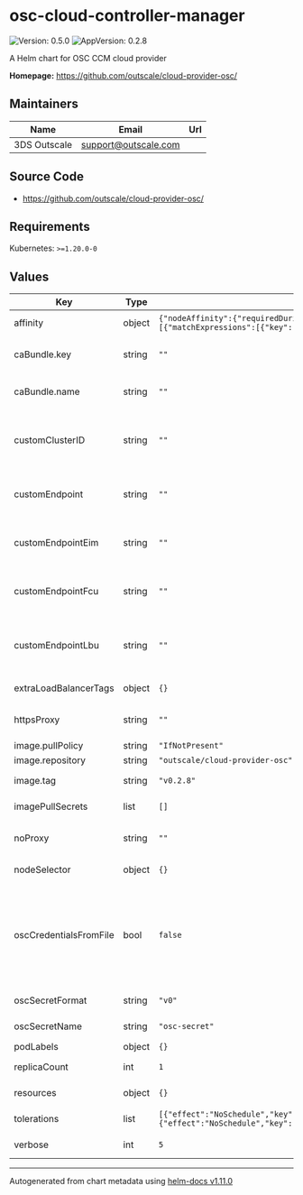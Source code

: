 # osc-cloud-controller-manager

![Version: 0.5.0](https://img.shields.io/badge/Version-0.5.0-informational?style=flat-square) ![AppVersion: 0.2.8](https://img.shields.io/badge/AppVersion-0.2.8-informational?style=flat-square)

A Helm chart for OSC CCM cloud provider

**Homepage:** <https://github.com/outscale/cloud-provider-osc/>

## Maintainers

| Name | Email | Url |
| ---- | ------ | --- |
| 3DS Outscale | <support@outscale.com> |  |

## Source Code

* <https://github.com/outscale/cloud-provider-osc/>

## Requirements

Kubernetes: `>=1.20.0-0`

## Values

| Key | Type | Default | Description |
|-----|------|---------|-------------|
| affinity | object | `{"nodeAffinity":{"requiredDuringSchedulingIgnoredDuringExecution":{"nodeSelectorTerms":[{"matchExpressions":[{"key":"node-role.kubernetes.io/control-plane","operator":"Exists"}]}]}}}` | Assign Pod to Nodes (see [kubernetes doc](https://kubernetes.io/docs/tasks/configure-pod-container/assign-pods-nodes/)) |
| caBundle.key | string | `""` | Entry key in secret used to store additional certificates authorities |
| caBundle.name | string | `""` | Secret name containing additional certificates authorities |
| customClusterID | string | `""` | Set this if you want to use a specific cluster ID instead of the automatically computed one. Use with caution. |
| customEndpoint | string | `""` | Use customEndpoint (url with protocol) ex: https://api.eu-west-2.outscale.com/api/v1 |
| customEndpointEim | string | `""` | Use customEndpointEim (url with protocol) ex: https://eim.eu-west-2.outscale.com     |
| customEndpointFcu | string | `""` | Use customEndpointFcu (url with protocol) ex: https://fcu.eu-west-2.outscale.com |
| customEndpointLbu | string | `""` | Use customEndpointLbu (url with protocol) ex: https://lbu.eu-west-2.outscale.com   |
| extraLoadBalancerTags | object | `{}` | Add extra tags on load-balancers |
| httpsProxy | string | `""` | Value used to create environment variable HTTPS_PROXY |
| image.pullPolicy | string | `"IfNotPresent"` | Container pull policy |
| image.repository | string | `"outscale/cloud-provider-osc"` | Container image to use |
| image.tag | string | `"v0.2.8"` | Container image tag to deploy |
| imagePullSecrets | list | `[]` | Specify image pull secrets |
| noProxy | string | `""` | Value used to create environment variable NO_PROXY |
| nodeSelector | object | `{}` | Assign Pod to Nodes (see [kubernetes doc](https://kubernetes.io/docs/tasks/configure-pod-container/assign-pods-nodes/)) |
| oscCredentialsFromFile | bool | `false` | Set if credentials are read from a [profile file](https://docs.outscale.com/en/userguide/Installing-and-Configuring-oapi-cli.html#_configuring_oapi_cli) stored in `/root/.osc/config.json`. If `oscSecretName` is set, the secret is mounted as `/root/.osc` and is expected to have a `config.json` key. |
| oscSecretFormat | string | `"v0"` | Set to v1 if deploying a v1 image, v0 otherwise. |
| oscSecretName | string | `"osc-secret"` | Secret name containing cloud credentials |
| podLabels | object | `{}` | Labels for pod |
| replicaCount | int | `1` | Number of replicas to deploy |
| resources | object | `{}` | Pod resource requests and limits. |
| tolerations | list | `[{"effect":"NoSchedule","key":"node.cloudprovider.kubernetes.io/uninitialized","value":"true"},{"effect":"NoSchedule","key":"node-role.kubernetes.io/control-plane"}]` | Pod tolerations (see [kubernetes doc](https://kubernetes.io/docs/concepts/scheduling-eviction/taint-and-toleration/)) |
| verbose | int | `5` | Verbosity level of the plugin |

----------------------------------------------
Autogenerated from chart metadata using [helm-docs v1.11.0](https://github.com/norwoodj/helm-docs/releases/v1.11.0)
